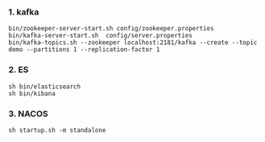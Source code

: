 ### 1. kafka
```shell
bin/zookeeper-server-start.sh config/zookeeper.properties 
bin/kafka-server-start.sh  config/server.properties
bin/kafka-topics.sh --zookeeper localhost:2181/kafka --create --topic demo --partitions 1 --replication-factor 1
```
### 2. ES
```shell
sh bin/elasticsearch
sh bin/kibana
```
### 3. NACOS
```shell
sh startup.sh -m standalone
```